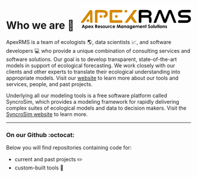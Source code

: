 <img align="right" src="https://github.com/ApexRMS/.github/blob/main/profile/images/Apex-Logo-w-Subheader-1024x177.png" width="300">

# Who we are :wave:

ApexRMS is a team of ecologists :earth_americas:, data scientists :chart_with_upwards_trend:, and software developers :computer: who provide a unique combination of consulting services and software solutions. Our goal is to develop transparent, state-of-the-art models in support of ecological forecasting. We work closely with our clients and other experts to translate their ecological understanding into appropriate models. Visit our [website](https://www.apexrms.com) to learn more about our tools and services, people, and past projects. 

Underlying all our modeling tools is a free software platform called SyncroSim, which provides a modeling framework for rapidly delivering complex suites of ecological models and data to decision makers. Visit the [SyncroSim website](https://www.syncrosim.com) to learn more. 

---

### On our Github :octocat:

Below you will find repositories containing code for:
- current and past projects :pencil2:️
- custom-built tools :wrench:
